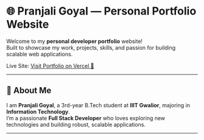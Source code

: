 # 🌐 Pranjali Goyal — Personal Portfolio Website

Welcome to my **personal developer portfolio** website!  
Built to showcase my work, projects, skills, and passion for building scalable web applications.

Live Site: [Visit Portfolio on Vercel 🚀](pranjali-goyal-webfolio-glow-3ixttdno8.vercel.app)

---

## 📌 About Me

I am **Pranjali Goyal**, a 3rd-year B.Tech student at **IIIT Gwalior**, majoring in **Information Technology**.  
I’m a passionate **Full Stack Developer** who loves exploring new technologies and building robust, scalable applications.

---




